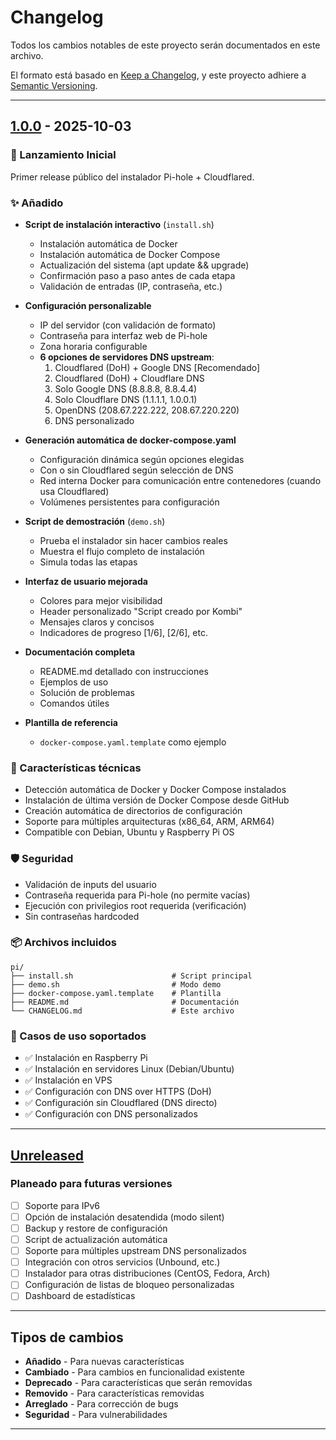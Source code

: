# Changelog

Todos los cambios notables de este proyecto serán documentados en este archivo.

El formato está basado en [Keep a Changelog](https://keepachangelog.com/es-ES/1.0.0/),
y este proyecto adhiere a [Semantic Versioning](https://semver.org/lang/es/).

---

## [1.0.0] - 2025-10-03

### 🎉 Lanzamiento Inicial

Primer release público del instalador Pi-hole + Cloudflared.

### ✨ Añadido

- **Script de instalación interactivo** (`install.sh`)
  - Instalación automática de Docker
  - Instalación automática de Docker Compose
  - Actualización del sistema (apt update && upgrade)
  - Confirmación paso a paso antes de cada etapa
  - Validación de entradas (IP, contraseña, etc.)

- **Configuración personalizable**
  - IP del servidor (con validación de formato)
  - Contraseña para interfaz web de Pi-hole
  - Zona horaria configurable
  - **6 opciones de servidores DNS upstream**:
    1. Cloudflared (DoH) + Google DNS [Recomendado]
    2. Cloudflared (DoH) + Cloudflare DNS
    3. Solo Google DNS (8.8.8.8, 8.8.4.4)
    4. Solo Cloudflare DNS (1.1.1.1, 1.0.0.1)
    5. OpenDNS (208.67.222.222, 208.67.220.220)
    6. DNS personalizado

- **Generación automática de docker-compose.yaml**
  - Configuración dinámica según opciones elegidas
  - Con o sin Cloudflared según selección de DNS
  - Red interna Docker para comunicación entre contenedores (cuando usa Cloudflared)
  - Volúmenes persistentes para configuración

- **Script de demostración** (`demo.sh`)
  - Prueba el instalador sin hacer cambios reales
  - Muestra el flujo completo de instalación
  - Simula todas las etapas

- **Interfaz de usuario mejorada**
  - Colores para mejor visibilidad
  - Header personalizado "Script creado por Kombi"
  - Mensajes claros y concisos
  - Indicadores de progreso [1/6], [2/6], etc.

- **Documentación completa**
  - README.md detallado con instrucciones
  - Ejemplos de uso
  - Solución de problemas
  - Comandos útiles

- **Plantilla de referencia**
  - `docker-compose.yaml.template` como ejemplo

### 🔧 Características técnicas

- Detección automática de Docker y Docker Compose instalados
- Instalación de última versión de Docker Compose desde GitHub
- Creación automática de directorios de configuración
- Soporte para múltiples arquitecturas (x86_64, ARM, ARM64)
- Compatible con Debian, Ubuntu y Raspberry Pi OS

### 🛡️ Seguridad

- Validación de inputs del usuario
- Contraseña requerida para Pi-hole (no permite vacías)
- Ejecución con privilegios root requerida (verificación)
- Sin contraseñas hardcoded

### 📦 Archivos incluidos

```
pi/
├── install.sh                      # Script principal
├── demo.sh                         # Modo demo
├── docker-compose.yaml.template    # Plantilla
├── README.md                       # Documentación
└── CHANGELOG.md                    # Este archivo
```

### 🎯 Casos de uso soportados

- ✅ Instalación en Raspberry Pi
- ✅ Instalación en servidores Linux (Debian/Ubuntu)
- ✅ Instalación en VPS
- ✅ Configuración con DNS over HTTPS (DoH)
- ✅ Configuración sin Cloudflared (DNS directo)
- ✅ Configuración con DNS personalizados

---

## [Unreleased]

### Planeado para futuras versiones

- [ ] Soporte para IPv6
- [ ] Opción de instalación desatendida (modo silent)
- [ ] Backup y restore de configuración
- [ ] Script de actualización automática
- [ ] Soporte para múltiples upstream DNS personalizados
- [ ] Integración con otros servicios (Unbound, etc.)
- [ ] Instalador para otras distribuciones (CentOS, Fedora, Arch)
- [ ] Configuración de listas de bloqueo personalizadas
- [ ] Dashboard de estadísticas

---

## Tipos de cambios

- **Añadido** - Para nuevas características
- **Cambiado** - Para cambios en funcionalidad existente
- **Deprecado** - Para características que serán removidas
- **Removido** - Para características removidas
- **Arreglado** - Para corrección de bugs
- **Seguridad** - Para vulnerabilidades

---

[1.0.0]: https://github.com/kombicl/pi/releases/tag/v1.0.0
[Unreleased]: https://github.com/kombicl/pi/compare/v1.0.0...HEAD
